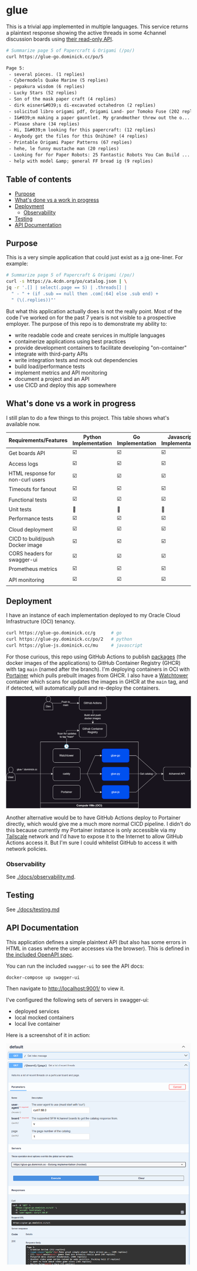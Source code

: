 # glue <!-- omit in toc -->

This is a trivial app implemented in multiple languages. This service returns a plaintext response showing the active threads in some 4channel discussion boards using [their read-only API](https://github.com/4chan/4chan-API). 

```sh
# Summarize page 5 of Papercraft & Origami (/po/)
curl https://glue-go.dominick.cc/po/5
```
```txt
Page 5: 
 - several pieces. (1 replies)
 - Cybermodels Quake Marine (5 replies)
 - pepakura wisdom (6 replies)
 - Lucky Stars (52 replies)
 - Son of the mask paper craft (4 replies)
 - dirk eisner&#039;s di-excavated octahedron (2 replies)
 - solicitud libro origami pdf, Origami Land- por Tomoko Fuse (202 replies)
 - I&#039;m making a paper gauntlet. My grandmother threw out the o... (16 replies)
 - Please share (34 replies)
 - Hi, I&#039;m looking for this papercraft: (12 replies)
 - Anybody got the files for this Onihime? (4 replies)
 - Printable Origami Paper Patterns (67 replies)
 - hehe, le funny mustache man (20 replies)
 - Looking for for Paper Robots: 25 Fantastic Robots You Can Build ... (2 replies)
 - help with model &amp; general FF bread ig (9 replies)
```

## Table of contents <!-- omit in toc -->
- [Purpose](#purpose)
- [What's done vs a work in progress](#whats-done-vs-a-work-in-progress)
- [Deployment](#deployment)
  - [Observability](#observability)
- [Testing](#testing)
- [API Documentation](#api-documentation)


## Purpose
This is a very simple application that could just exist as a [jq](https://jqlang.github.io/jq/) one-liner. For example:
```sh
# Summarize page 5 of Papercraft & Origami (/po/)
curl -s https://a.4cdn.org/po/catalog.json | \
jq -r '.[] | select(.page == 5) | .threads[] |
  " - " + (if .sub == null then .com[:64] else .sub end) +
  " (\(.replies))"'
```

But what this application actually does is not the really point. Most of the code I've worked on for the past 7 years is not visible to a prospective employer. The purpose of this repo is to demonstrate my ability to:
- write readable code and create services in multiple languages
- containerize applications using best practices
- provide development containers to facilitate developing "on-container"
- integrate with third-party APIs
- write integration tests and mock out dependencies
- build load/performance tests
- implement metrics and API monitoring
- document a project and an API
- use CICD and deploy this app somewhere

## What's done vs a work in progress
I still plan to do a few things to this project. This table shows what's available now.

|Requirements/Features|Python<br>Implementation|Go<br>Implementation|Javascript<br>Implementation|
|---|---|---|---|
|Get boards API|☑️|☑️|☑️|
|Access logs|☑️|☑️|☑️|
|HTML response for non-curl users|☑️|☑️|☑️|
|Timeouts for fanout|☑️|☑️|☑️|
|Functional tests |☑️|☑️|☑️|
|Unit tests |🔲|🔲|🔲|
|Performance tests |☑️|☑️|☑️|
|Cloud deployment|☑️|☑️|☑️|
|CICD to build/push Docker image|☑️|☑️|☑️|
|CORS headers for swagger-ui|☑️|☑️|☑️|
|Prometheus metrics|☑️|☑️|☑️|
|API monitoring|☑️|☑️|☑️|

## Deployment
I have an instance of each implementation deployed to my Oracle Cloud Infrastructure (OCI) tenancy. 

```sh
curl https://glue-go.dominick.cc/g      # go
curl https://glue-py.dominick.cc/po/2   # python
curl https://glue-js.dominick.cc/mu     # javascript
```

For those curious, this repo using GitHub Actions to publish [packages](https://github.com/dominickp?tab=packages&repo_name=glue) (the docker images of the applications) to GitHub Container Registry (GHCR) with tag `main` (named after the branch). I'm deploying containers in OCI with [Portainer](https://www.portainer.io/) which pulls prebuilt images from GHCR. I also have a [Watchtower](https://containrrr.dev/watchtower/) container which scans for updates the images in GHCR at the `main` tag, and if detected, will automatically pull and re-deploy the containers. 

<img src="./docs/img/glue-deployment.drawio.png">

Another alternative would be to have GitHub Actions deploy to Portainer directly, which would give me a much more normal CICD pipeline. I didn't do this because currently my Portainer instance is only accessible via my [Tailscale](https://tailscale.com/) network and I'd have to expose it to the Internet to allow GitHub Actions access it. But I'm sure I could whitelist GitHub to access it with network policies.

### Observability
See [./docs/observability.md](./docs/observability.md).

## Testing
See [./docs/testing.md](./docs/testing.md)

## API Documentation
This application defines a simple plaintext API (but also has some errors in HTML in cases where the user accesses via the browser). This is defined in [the included OpenAPI spec](./schema/swagger.yml).

You can run the included `swagger-ui` to see the API docs:

```sh
docker-compose up swagger-ui
```

Then navigate to [http://localhost:9001/](http://localhost:9001/) to view it.

I've configured the following sets of servers in swagger-ui:
- deployed services
- local mocked containers
- local live container

Here is a screenshot of it in action:

<img src="./docs/img/swagger-ui.png">
